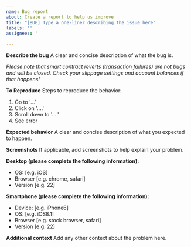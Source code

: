 ```yaml
---
name: Bug report
about: Create a report to help us improve
title: "[BUG] Type a one-liner describing the issue here"
labels: ''
assignees: ''

---
```


**Describe the bug**
A clear and concise description of what the bug is. 

*Please note that smart contract reverts (transaction failures) are not bugs and will be closed. Check your slippage settings and account balances if that happens!*

**To Reproduce**
Steps to reproduce the behavior:
1. Go to '...'
2. Click on '....'
3. Scroll down to '....'
4. See error

**Expected behavior**
A clear and concise description of what you expected to happen.

**Screenshots**
If applicable, add screenshots to help explain your problem.

**Desktop (please complete the following information):**
 - OS: [e.g. iOS]
 - Browser [e.g. chrome, safari]
 - Version [e.g. 22]

**Smartphone (please complete the following information):**
 - Device: [e.g. iPhone6]
 - OS: [e.g. iOS8.1]
 - Browser [e.g. stock browser, safari]
 - Version [e.g. 22]

**Additional context**
Add any other context about the problem here.
